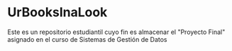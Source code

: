 # UrBooksInaLook
Este es un repositorio estudiantil cuyo fin es almacenar el "Proyecto Final" asignado en el curso de Sistemas de Gestión de Datos
